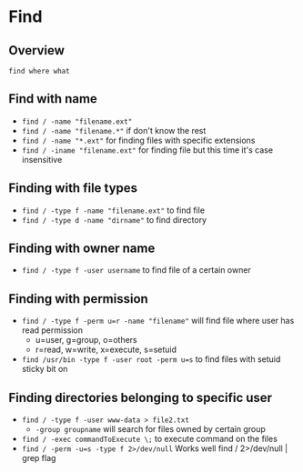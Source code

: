 # Find

## Overview

`find where what`

## Find with name

- `find / -name "filename.ext"`
- `find / -name "filename.*"` if don't know the rest
- `find / -name "*.ext"` for finding files with specific extensions
- `find / -iname "filename.ext"` for finding file but this time it's case insensitive

## Finding with file types

- `find / -type f -name "filename.ext"` to find file
- `find / -type d -name "dirname"` to find directory

## Finding with owner name

- `find / -type f -user username` to find file of a certain owner

## Finding with permission

- `find / -type f -perm u=r -name "filename"` will find file where user has read permission
  - u=user, g=group, o=others
  - r=read, w=write, x=execute, s=setuid
- `find /usr/bin -type f -user root -perm u=s` to find files with setuid sticky bit on

## Finding directories belonging to specific user

- `find / -type f -user www-data > file2.txt`
  - `-group groupname` will search for files owned by certain group
- `find / -exec commandToExecute \;` to execute command on the files
- `find / -perm -u=s -type f 2>/dev/null` Works well
  find / 2>/dev/null | grep flag

